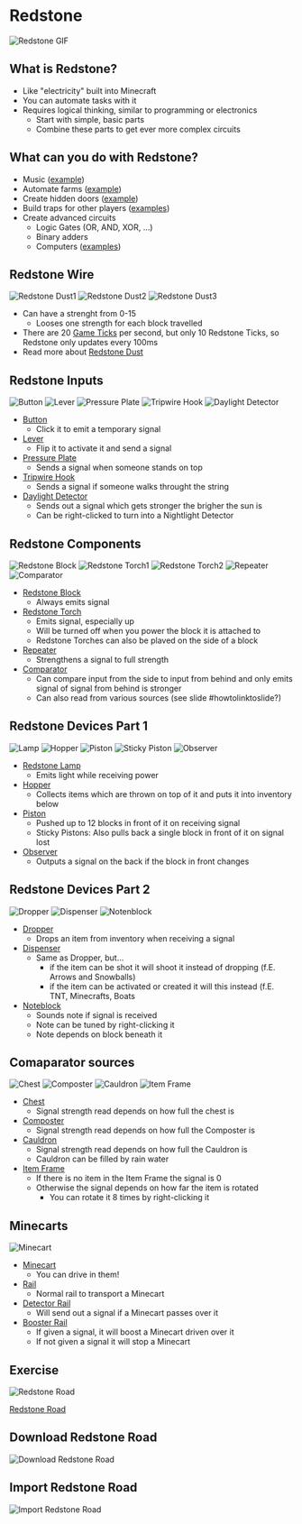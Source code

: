 # Redstone

![Redstone GIF](https://bugs.mojang.com/secure/attachment/290464/6528ea70a79a7eebedfe0e692965e813.gif) <!-- .element: class="hero-smaller"-->


## What is Redstone?

* Like <!-- .element: class="fragment" --> "electricity" built into Minecraft
* You <!-- .element: class="fragment" --> can automate tasks with it
* Requires <!-- .element: class="fragment" --> logical thinking, similar to programming or electronics
  * Start with simple, basic parts
  * Combine these parts to get ever more complex circuits


## What can you do with Redstone?

* Music <!-- .element: class="fragment" --> ([example](https://youtu.be/yf2TpwC1BXE))
* Automate <!-- .element: class="fragment" --> farms ([example](https://youtu.be/4c_n5hTnjLA))
* Create <!-- .element: class="fragment" --> hidden doors ([example](https://youtu.be/XOLuOmAkK8U))
* Build <!-- .element: class="fragment" --> traps for other players ([examples](https://youtu.be/CAl8okM3LCE))
* Create <!-- .element: class="fragment" --> advanced circuits
  * Logic Gates (OR, AND, XOR, ...)
  * Binary adders
  * Computers ([examples](https://youtu.be/-BP7DhHTU-I))


## Redstone Wire

![Redstone Dust1](images/0060-redstone-dust1.png) <!-- .element: class="main-img"-->
![Redstone Dust2](images/0060-redstone-dust2.png) <!-- .element: class="main-img"-->
![Redstone Dust3](images/0060-redstone-dust3.png) <!-- .element: class="main-img"-->

* Can <!-- .element: class="fragment" --> have a strenght from 0-15
  * Looses one strength for each block travelled
* There <!-- .element: class="fragment" --> are 20 [Game Ticks](https://minecraft.fandom.com/wiki/Tick) per second, but only 10 Redstone Ticks, so Redstone only updates every 100ms
* Read <!-- .element: class="fragment" --> more about [Redstone Dust](https://minecraft.fandom.com/wiki/Redstone_Dust)


## Redstone Inputs

![Button](images/0060-redstone-button.png)
![Lever](images/0060-redstone-lever.png)
![Pressure Plate](images/0060-redstone-pressureplate.png)
![Tripwire Hook](images/0060-redstone-tripwirehook.png) <!-- .element: class="wide-img"-->
![Daylight Detector](images/0060-redstone-daylightdetector.png)

* [Button](https://minecraft.fandom.com/wiki/Button)
  * Click it to emit a temporary signal
* [Lever](https://minecraft.fandom.com/wiki/Lever)
  * Flip it to activate it and send a signal
* [Pressure Plate](https://minecraft.fandom.com/wiki/Pressure_Plate)
  * Sends a signal when someone stands on top
* [Tripwire Hook](https://minecraft.fandom.com/wiki/Tripwire_Hook)
  * Sends a signal if someone walks throught the string
* [Daylight Detector](https://minecraft.fandom.com/wiki/Daylight_Detector)
  * Sends out a signal which gets stronger the brigher the sun is
  * Can be right-clicked to turn into a Nightlight Detector


## Redstone Components

![Redstone Block](images/0060-redstone-redstoneblock.png)
![Redstone Torch1](images/0060-redstone-redstonetorch1.png)
![Redstone Torch2](images/0060-redstone-redstonetorch2.png)
![Repeater](images/0060-redstone-repeater.png)
![Comparator](images/0060-redstone-comparator.png)

* [Redstone Block](https://minecraft.fandom.com/wiki/Block_of_Redstone)
  * Always emits signal
* [Redstone Torch](https://minecraft.fandom.com/wiki/Redstone_Torch)
  * Emits signal, especially up
  * Will be turned off when you power the block it is attached to
  * Redstone Torches can also be plaved on the side of a block
* [Repeater](https://minecraft.fandom.com/wiki/Redstone_Repeater)
  * Strengthens a signal to full strength
* [Comparator](https://minecraft.fandom.com/wiki/Redstone_Comparator)
  * Can compare input from the side to input from behind and only emits signal of signal from behind is stronger
  * Can also read from various sources (see slide #howtolinktoslide?)


## Redstone Devices Part 1

![Lamp](images/0060-redstone-redstonelamp.png)
![Hopper](images/0060-redstone-hopper.png)
![Piston](images/0060-redstone-piston.png)
![Sticky Piston](images/0060-redstone-stickypiston.png)
![Observer](images/0060-redstone-observer.png)

* [Redstone Lamp](https://minecraft.fandom.com/wiki/Redstone_Lamp)
  * Emits light while receiving power
* [Hopper](https://minecraft.fandom.com/wiki/Hopper)
  * Collects items which are thrown on top of it and puts it into inventory below
* [Piston](https://minecraft.fandom.com/wiki/Piston)
  * Pushed up to 12 blocks in front of it on receiving signal
  * Sticky Pistons: Also pulls back a single block in front of it on signal lost
* [Observer](https://minecraft.fandom.com/wiki/Observer)
  * Outputs a signal on the back if the block in front changes


## Redstone Devices Part 2

![Dropper](images/0060-redstone-dropper.png)
![Dispenser](images/0060-redstone-dispenser.png)
![Notenblock](images/0060-redstone-noteblock.png)

* [Dropper](https://minecraft.fandom.com/wiki/Dropper)
  * Drops an item from inventory when receiving a signal
* [Dispenser](https://minecraft.fandom.com/wiki/Dispenser)
  * Same as Dropper, but...
    * if the item can be shot it will shoot it instead of dropping (f.E. Arrows and Snowballs)
	* if the item can be activated or created it will this instead (f.E. TNT, Minecrafts, Boats
* [Noteblock](https://minecraft.fandom.com/wiki/Note_Block)
  * Sounds note if signal is received
  * Note can be tuned by right-clicking it
  * Note depends on block beneath it


## Comaparator sources

![Chest](images/0060-redstone-chest.png)
![Composter](images/0060-redstone-composter.png)
![Cauldron](images/0060-redstone-cauldron.png)
![Item Frame](images/0060-redstone-itemframe.png)

* [Chest](https://minecraft.fandom.com/wiki/Chest)
  * Signal strength read depends on how full the chest is
* [Composter](https://minecraft.fandom.com/wiki/Composter)
  * Signal strength read depends on how full the Composter is
* [Cauldron](https://minecraft.fandom.com/wiki/Cauldron)
  * Signal strength read depends on how full the Cauldron is
  * Cauldron can be filled by rain water
* [Item Frame](https://minecraft.fandom.com/wiki/Item_Frame)
  * If there is no item in the Item Frame the signal is 0
  * Otherwise the signal depends on how far the item is rotated
    * You can rotate it 8 times by right-clicking it


## Minecarts

![Minecart](images/0060-redstone-minecarts.png) <!-- .element: class="wide-img"-->

* [Minecart](https://minecraft.fandom.com/wiki/Minecart)
  * You can drive in them!
* [Rail](https://minecraft.fandom.com/wiki/Rail)
  * Normal rail to transport a Minecart
* [Detector Rail](https://minecraft.fandom.com/wiki/Detector_Rail)
  * Will send out a signal if a Minecart passes over it
* [Booster Rail](https://minecraft.fandom.com/wiki/Booster_Rail)
  * If given a signal, it will boost a Minecart driven over it
  * If not given a signal it will stop a Minecart


## Exercise

![Redstone Road](images/0600-redstone-road.png) <!-- .element: class="hero"-->

[Redstone Road](https://education.minecraft.net/de-de/lessons/redstone-road)


## Download Redstone Road

![Download Redstone Road](images/0600-redstone-road-download.png) <!-- .element: class="hero"-->


## Import Redstone Road

![Import Redstone Road](images/0600-redstone-road-import.png) <!-- .element: class="hero"-->

